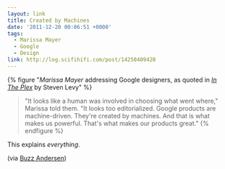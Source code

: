```yaml
---
layout: link
title: Created by Machines
date: '2011-12-20 00:06:51 +0000'
tags:
  - Marissa Mayer
  - Google
  - Design
link: http://log.scifihifi.com/post/14250409420
---
```

{% figure "<cite>Marissa Mayer</cite> addressing Google designers, as quoted in <cite>[In The Plex][1]</cite> by Steven Levy" %}
> "It looks like a human was involved in choosing what went where," Marissa told them. "It looks too editorialized. Google products are machine-driven. They're created by machines. And that is what makes us powerful. That's what makes our products great."
{% endfigure %}

This explains *everything*.

(via [Buzz Andersen][2])

[1]: http://www.amazon.co.uk/dp/1416596585
[2]: http://log.scifihifi.com/post/14250409420